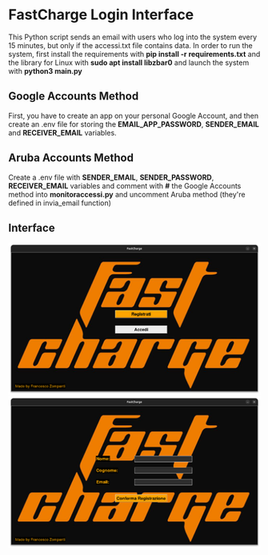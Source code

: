 # FastCharge Login Interface
This Python script sends an email with users who log into the system every 15 minutes, but only if the accessi.txt file contains data.
In order to run the system, first install the requirements with **pip install -r requirements.txt** and the library for Linux with **sudo apt install libzbar0** and launch the system with **python3 main.py**


## Google Accounts Method
First, you have to create an app on your personal Google Account, and then create an .env file for storing the **EMAIL_APP_PASSWORD**, **SENDER_EMAIL** and **RECEIVER_EMAIL** variables.

## Aruba Accounts Method
Create a .env file with **SENDER_EMAIL**, **SENDER_PASSWORD**, **RECEIVER_EMAIL** variables and comment with **#** the Google Accounts method into **monitoraccessi.py** and uncomment Aruba method (they're defined in invia_email function)

## Interface
![Menu Principale](resources/images/menuprincipale.png)
![Registrati](resources/images/registrati.png)
